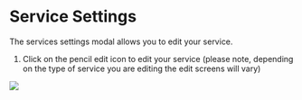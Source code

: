 # Service Settings

The services settings modal allows you to edit your service.

1. Click on the pencil edit icon to edit your service (please note, depending on the type of service you are editing the edit screens will vary)

<a href="../../../images/services-settings-lg.jpg" target="_blank"><img src="../../../images/services-settings.jpg" style="margin: auto; display: block"></a>
